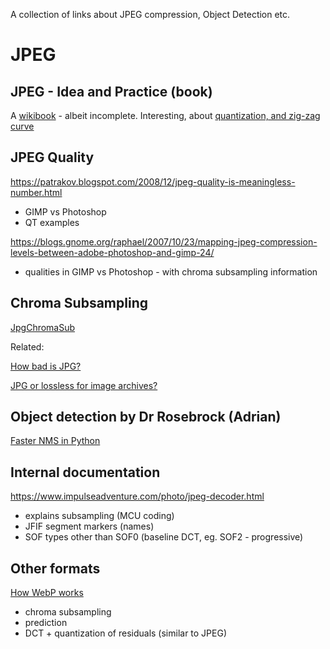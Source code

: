 A collection of links about JPEG compression, Object Detection etc.

# JPEG

## JPEG - Idea and Practice (book)

A [wikibook](https://en.wikibooks.org/wiki/JPEG_-_Idea_and_Practice) - albeit incomplete.
Interesting, about [quantization, and zig-zag curve](https://en.wikibooks.org/wiki/JPEG_-_Idea_and_Practice/The_transform_and_quantization)

## JPEG Quality

https://patrakov.blogspot.com/2008/12/jpeg-quality-is-meaningless-number.html

* GIMP vs Photoshop
* QT examples

https://blogs.gnome.org/raphael/2007/10/23/mapping-jpeg-compression-levels-between-adobe-photoshop-and-gimp-24/

* qualities in GIMP vs Photoshop - with chroma subsampling information

## Chroma Subsampling

[JpgChromaSub](https://matthews.sites.wfu.edu/misc/jpg_vs_gif/JpgCompTest/JpgChromaSub.html)

Related:

[How bad is JPG?](https://matthews.sites.wfu.edu/misc/jpg_vs_gif/JpgCompTest/index.html)

[JPG or lossless for image archives?](https://matthews.sites.wfu.edu/misc/jpg_vs_gif/JpgCompTest/JpgForArchive.html)

## Object detection by Dr Rosebrock (Adrian)

[Faster NMS in Python](https://www.pyimagesearch.com/2015/02/16/faster-non-maximum-suppression-python/)

## Internal documentation

https://www.impulseadventure.com/photo/jpeg-decoder.html

* explains subsampling (MCU coding)
* JFIF segment markers (names)
* SOF types other than SOF0 (baseline DCT, eg. SOF2 - progressive)

## Other formats

[How WebP works](https://medium.com/@duhroach/how-webp-works-lossly-mode-33bd2b1d0670)

* chroma subsampling
* prediction
* DCT + quantization of residuals (similar to JPEG)

